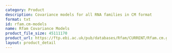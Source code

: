 ```yaml
---
category: Product
description: Covariance models for all RNA families in CM format
format: txt
id: rfam.cm-models
name: Rfam Covariance Models
product_file_size: 45111170
product_url: https://ftp.ebi.ac.uk/pub/databases/Rfam/CURRENT/Rfam.cm.gz
layout: product_detail
---
```


